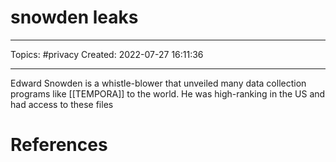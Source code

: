 # snowden leaks
---
Topics: #privacy
Created: 2022-07-27 16:11:36

---

Edward Snowden is a whistle-blower that unveiled many data collection programs like [[TEMPORA]] to the world. He was high-ranking in the US and had access to these files

# References
